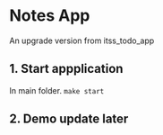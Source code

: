 # Notes App
An upgrade version from itss_todo_app

## 1. Start appplication
In main folder.
`make start`

## 2. Demo update later
